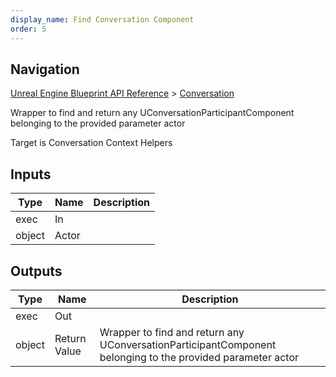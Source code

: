 ```yaml
---
display_name: Find Conversation Component
order: 5
---
```

## Navigation

[Unreal Engine Blueprint API Reference](https://dev.epicgames.com/documentation/en-us/unreal-engine/BlueprintAPI) > [Conversation](https://dev.epicgames.com/documentation/en-us/unreal-engine/BlueprintAPI/Conversation)

Wrapper to find and return any UConversationParticipantComponent belonging to the provided parameter actor

Target is Conversation Context Helpers

## Inputs

| Type | Name | Description |
| --- | --- | --- |
| exec | In |  |
| object | Actor |  |

## Outputs

| Type | Name | Description |
| --- | --- | --- |
| exec | Out |  |
| object | Return Value | Wrapper to find and return any UConversationParticipantComponent belonging to the provided parameter actor |
